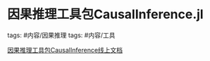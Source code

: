 # 因果推理工具包CausalInference.jl

tags: #内容/因果推理 
tags: #内容/工具 

[因果推理工具包CausalInference线上文档](https://mschauer.github.io/CausalInference.jl/latest/#CausalInference.jl-1)